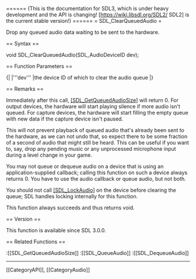 ====== (This is the documentation for SDL3, which is under heavy development and the API is changing! [https://wiki.libsdl.org/SDL2/ SDL2] is the current stable version!) ======
= SDL_ClearQueuedAudio =

Drop any queued audio data waiting to be sent to the hardware.

== Syntax ==

<syntaxhighlight lang='c'>
void SDL_ClearQueuedAudio(SDL_AudioDeviceID dev);
</syntaxhighlight>

== Function Parameters ==

{|
|'''dev'''
|the device ID of which to clear the audio queue
|}

== Remarks ==

Immediately after this call, [[SDL_GetQueuedAudioSize]]() will return 0.
For output devices, the hardware will start playing silence if more audio
isn't queued. For capture devices, the hardware will start filling the
empty queue with new data if the capture device isn't paused.

This will not prevent playback of queued audio that's already been sent to
the hardware, as we can not undo that, so expect there to be some fraction
of a second of audio that might still be heard. This can be useful if you
want to, say, drop any pending music or any unprocessed microphone input
during a level change in your game.

You may not queue or dequeue audio on a device that is using an
application-supplied callback; calling this function on such a device
always returns 0. You have to use the audio callback or queue audio, but
not both.

You should not call [[SDL_LockAudio]]() on the device before clearing the
queue; SDL handles locking internally for this function.

This function always succeeds and thus returns void.

== Version ==

This function is available since SDL 3.0.0.

== Related Functions ==

:[[SDL_GetQueuedAudioSize]]
:[[SDL_QueueAudio]]
:[[SDL_DequeueAudio]]

----
[[CategoryAPI]], [[CategoryAudio]]


